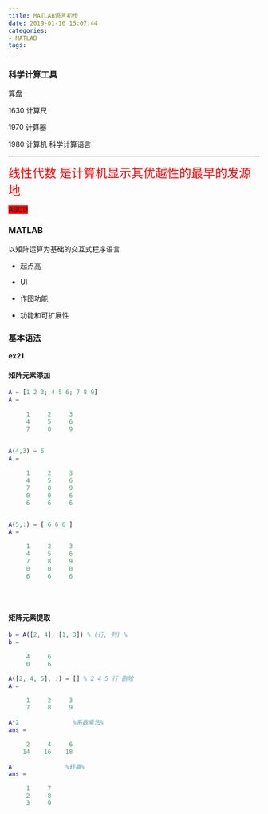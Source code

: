 ```yaml
---
title: MATLAB语言初步
date: 2019-01-16 15:07:44
categories: 
- MATLAB
tags:
---
```


### 科学计算工具

算盘

1630  计算尺

1970 计算器

1980 计算机  科学计算语言

****

<font color=red size=5>线性代数 是计算机显示其优越性的最早的发源地</font>

<span style="background:red">ABCD</span>

### MATLAB

以矩阵运算为基础的交互式程序语言

- 起点高

- UI

- 作图功能

- 功能和可扩展性

  

  

### 基本语法

**ex21**



#### 矩阵元素添加

```matlab
A = [1 2 3; 4 5 6; 7 8 9]
A =

     1     2     3
     4     5     6
     7     8     9
     
     
A(4,3) = 6
A =

     1     2     3
     4     5     6
     7     8     9
     0     0     6
     6     6     6
     

A(5,:) = [ 6 6 6 ]
A =

     1     2     3
     4     5     6
     7     8     9
     0     0     0
     6     6     6
     
     
 
```



#### 矩阵元素提取

```matlab
b = A([2, 4], [1, 3]) % (行, 列) %
b =

     4     6
     0     6

A([2, 4, 5], :) = [] % 2 4 5 行 删除
A =

     1     2     3
     7     8     9
     
A*2               %系数乘法%
ans =

     2     4     6
    14    16    18
 
A'              %转置%
ans =

     1     7
     2     8
     3     9
```



